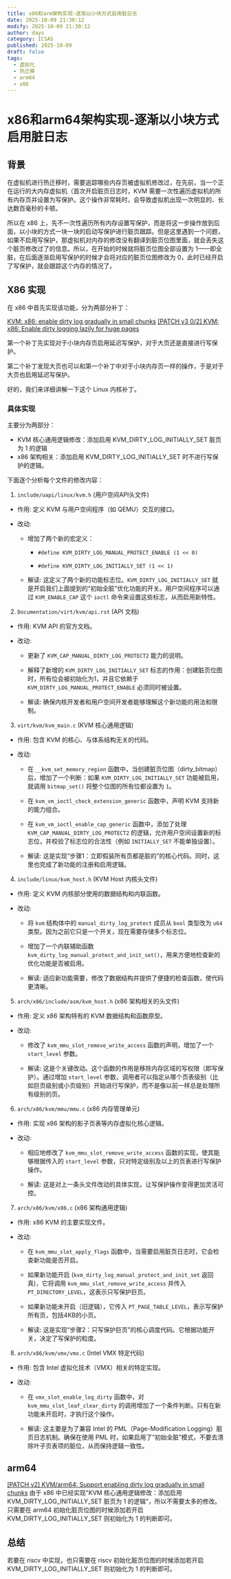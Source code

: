 ```yaml
---
title: x86和arm架构实现-逐渐以小块方式启用脏日志
date: 2025-10-09 21:30:12
modify: 2025-10-09 21:30:12
author: days
category: ICSAS
published: 2025-10-09
draft: false
tags:
  - 虚拟化
  - 热迁移
  - arm64
  - x86
---
```

# x86和arm64架构实现-逐渐以小块方式启用脏日志

## 背景

在虚拟机进行热迁移时，需要追踪哪些内存页被虚拟机修改过，在先前，当一个正在运行的大内存虚拟机（首次开启脏页日志时，KVM 需要一次性遍历虚拟机的所有内存页并设置为写保护。这个操作非常耗时，会导致虚拟机出现一次明显的、长达数百毫秒的卡顿。

所以在 x86 上，先不一次性遍历所有内存设置写保护，而是将这一步操作放到后面，以小块的方式一块一块的启动写保护进行脏页跟踪。但是这里遇到一个问题，如果不启用写保护，那虚拟机对内存的修改没有翻译到脏页位图里面，就会丢失这个脏页修改过了的信息。所以，在开始的时候就将脏页位图全部设置为 1——即全脏，在后面逐渐启用写保护的时候才会将对应的脏页位图修改为 0，此时已经开启了写保护，就会跟踪这个内存的情况了。



## X86 实现

在 x86 中首先实现该功能，分为两部分补丁：

[KVM: x86: enable dirty log gradually in small chunks](https://lore.kernel.org/all/20200227013227.1401-1-jianjay.zhou@huawei.com/#r)
[[PATCH v3 0/2] KVM: x86: Enable dirty logging lazily for huge pages](https://lore.kernel.org/all/20210429034115.35560-1-zhukeqian1@huawei.com/#r)

第一个补丁先实现对于小块内存页启用延迟写保护，对于大页还是直接进行写保护。

第二个补丁发现大页也可以和第一个补丁中对于小块内存页一样的操作，于是对于大页也启用延迟写保护。

好的，我们来详细讲解一下这个 Linux 内核补丁。

### 具体实现

主要分为两部分：

- KVM 核心通用逻辑修改：添加启用 KVM_DIRTY_LOG_INITIALLY_SET 脏页为 1 的逻辑
- x86 架构相关：添加启用 KVM_DIRTY_LOG_INITIALLY_SET 时不进行写保护的逻辑。

下面逐个分析每个文件的修改内容：
1. `include/uapi/linux/kvm.h` (用户空间API头文件)

- 作用: 定义 KVM 与用户空间程序（如 QEMU）交互的接口。
    
- 改动:
    
    - 增加了两个新的宏定义：
        
        - `#define KVM_DIRTY_LOG_MANUAL_PROTECT_ENABLE (1 << 0)`
            
        - `#define KVM_DIRTY_LOG_INITIALLY_SET (1 << 1)`
            
    - 解读: 这定义了两个新的功能标志位。`KVM_DIRTY_LOG_INITIALLY_SET` 就是开启我们上面提到的“初始全脏”优化功能的开关。用户空间程序可以通过 `KVM_ENABLE_CAP` 这个 `ioctl` 命令来设置这些标志，从而启用新特性。
        

 2. `Documentation/virt/kvm/api.rst` (API 文档)

- 作用: KVM API 的官方文档。
    
- 改动:
    
    - 更新了 `KVM_CAP_MANUAL_DIRTY_LOG_PROTECT2` 能力的说明。
        
    - 解释了新增的 `KVM_DIRTY_LOG_INITIALLY_SET` 标志的作用：创建脏页位图时，所有位会被初始化为1，并且它依赖于 `KVM_DIRTY_LOG_MANUAL_PROTECT_ENABLE` 必须同时被设置。
        
    - 解读: 确保内核开发者和用户空间开发者能够理解这个新功能的用法和限制。
        

 3. `virt/kvm/kvm_main.c` (KVM 核心通用逻辑)

- 作用: 包含 KVM 的核心、与体系结构无关的代码。
    
- 改动:
    
    - 在 `__kvm_set_memory_region` 函数中，当创建脏页位图（dirty_bitmap）后，增加了一个判断：如果 `KVM_DIRTY_LOG_INITIALLY_SET` 功能被启用，就调用 `bitmap_set()` 将整个位图的所有位都设置为 `1`。
        
    - 在 `kvm_vm_ioctl_check_extension_generic` 函数中，声明 KVM 支持新的能力组合。
        
    - 在 `kvm_vm_ioctl_enable_cap_generic` 函数中，添加了处理 `KVM_CAP_MANUAL_DIRTY_LOG_PROTECT2` 的逻辑，允许用户空间设置新的标志位，并校验了标志位的合法性（例如 `INITIALLY_SET` 不能单独设置）。
        
    - 解读: 这是实现“步骤1：立即假装所有页都是脏的”的核心代码。同时，这里也完成了新功能的注册和启用逻辑。
        

4. `include/linux/kvm_host.h` (KVM Host 内核头文件)

- 作用: 定义 KVM 内核部分使用的数据结构和内联函数。
    
- 改动:
    
    - 将 `kvm` 结构体中的 `manual_dirty_log_protect` 成员从 `bool` 类型改为 `u64` 类型。因为之前它只是一个开关，现在需要存储多个标志位。
        
    - 增加了一个内联辅助函数 `kvm_dirty_log_manual_protect_and_init_set()`，用来方便地检查新的优化功能是否被启用。
        
    - 解读: 适应新功能需要，修改了数据结构并提供了便捷的检查函数，使代码更清晰。
        

5. `arch/x86/include/asm/kvm_host.h` (x86 架构相关的头文件)

- 作用: 定义 x86 架构特有的 KVM 数据结构和函数原型。
    
- 改动:
    
    - 修改了 `kvm_mmu_slot_remove_write_access` 函数的声明，增加了一个 `start_level` 参数。
        
    - 解读: 这是个关键改动。这个函数的作用是移除内存区域的写权限（即写保护）。通过增加 `start_level` 参数，调用者可以指定从哪个页表级别（比如巨页级别或小页级别）开始进行写保护，而不是像以前一样总是处理所有级别的页。
        

 6. `arch/x86/kvm/mmu/mmu.c` (x86 内存管理单元)

- 作用: 实现 x86 架构的影子页表等内存虚拟化核心逻辑。
    
- 改动:
    
    - 相应地修改了 `kvm_mmu_slot_remove_write_access` 函数的实现，使其能够根据传入的 `start_level` 参数，只对特定级别及以上的页表进行写保护操作。
        
    - 解读: 这是对上一条头文件改动的具体实现，让写保护操作变得更加灵活可控。
        

7. `arch/x86/kvm/x86.c` (x86 架构通用逻辑)

- 作用: x86 KVM 的主要实现文件。
    
- 改动:
    
    - 在 `kvm_mmu_slot_apply_flags` 函数中，当需要启用脏页日志时，它会检查新功能是否开启。
        
    - 如果新功能开启 (`kvm_dirty_log_manual_protect_and_init_set` 返回真)，它将调用 `kvm_mmu_slot_remove_write_access` 并传入 `PT_DIRECTORY_LEVEL`，这表示只写保护巨页。
        
    - 如果新功能未开启（旧逻辑），它传入 `PT_PAGE_TABLE_LEVEL`，表示写保护所有页，包括4KB的小页。
        
    - 解读: 这是实现“步骤2：只写保护巨页”的核心调度代码。它根据功能开关，决定了写保护的粒度。
        

8. `arch/x86/kvm/vmx/vmx.c` (Intel VMX 特定代码)

- 作用: 包含 Intel 虚拟化技术（VMX）相关的特定实现。
    
- 改动:
    
    - 在 `vmx_slot_enable_log_dirty` 函数中，对 `kvm_mmu_slot_leaf_clear_dirty` 的调用增加了一个条件判断。只有在新功能未开启时，才执行这个操作。
        
    - 解读: 这主要是为了兼容 Intel 的 PML（Page-Modification Logging）脏页日志机制。确保在使用 PML 时，如果启用了“初始全脏”模式，不要去清除叶子页表项的脏位，从而保持逻辑一致性。
        



## arm64
[[PATCH v2] KVM/arm64: Support enabling dirty log gradually in small chunks](https://lore.kernel.org/all/20200413122023.52583-1-zhukeqian1@huawei.com/#r)
由于 x86 中已经实现"KVM 核心通用逻辑修改：添加启用 KVM_DIRTY_LOG_INITIALLY_SET 脏页为 1 的逻辑"，所以不需要太多的修改。只需要在 arm64 初始化脏页位图的时候添加若开启 KVM_DIRTY_LOG_INITIALLY_SET 则初始化为 1 的判断即可。

## 总结

若要在 riscv 中实现，也只需要在 riscv 初始化脏页位图的时候添加若开启 KVM_DIRTY_LOG_INITIALLY_SET 则初始化为 1 的判断即可。




